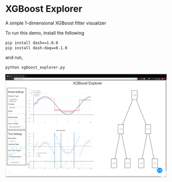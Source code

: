 # XGBoost Explorer
A simple 1-dimensional XGBoost fitter visualizer

To run this demo, install the following
```
pip install dash==1.0.0 
pip install dash-daq==0.1.0 
```
and run,
```
python xgboost_explorer.py
```

![dashboard screenshot](https://github.com/ryanshiroma/XGBoost_Explorer/blob/master/xgboost_explorer_dashboard.png)
